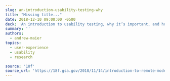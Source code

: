 ```yaml
---
slug: an-introduction-usability-testing-why
title: "Missing title..."
date: 2018-12-10 09:00:00 -0500
deck: 'An introduction to usability testing, why it’s important, and how to talk about things that aren’t required to do a usability test&#46;'
summary: ''
authors:
  - andrew-maier
topics:
  - user-experience
  - usability
  - research

source: '18f'
source_url: 'https://18f.gsa.gov/2018/11/14/introduction-to-remote-moderated-usability-testing-part-1/'
---
```

